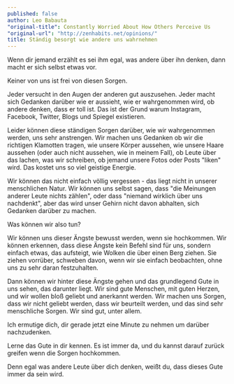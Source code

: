 ```yaml
---
published: false
author: Leo Babauta
"original-title": Constantly Worried About How Others Perceive Us
"original-url": "http://zenhabits.net/opinions/"
title: Ständig besorgt wie andere uns wahrnehmen
---
```


Wenn dir jemand erzählt es sei ihm egal, was andere über ihn denken, dann macht er sich selbst etwas vor.

Keiner von uns ist frei von diesen Sorgen.

Jeder versucht in den Augen der anderen gut auszusehen. Jeder macht sich Gedanken darüber wie er aussieht, wie er wahrgenommen wird, ob andere denken, dass er toll ist. Das ist der Grund warum Instagram, Facebook, Twitter, Blogs und Spiegel existieren.

Leider können diese ständigen Sorgen darüber, wie wir wahrgenommen werden, uns sehr anstrengen. Wir machen uns Gedanken ob wir die richtigen Klamotten tragen, wie unsere Körper aussehen, wie unsere Haare aussehen (oder auch nicht aussehen, wie in meinem Fall), ob Leute über das lachen, was wir schreiben, ob jemand unsere Fotos oder Posts "liken" wird. Das kostet uns so viel geistige Energie.

Wir können das nicht einfach völlig vergessen - das liegt nicht in unserer menschlichen Natur. Wir können uns selbst sagen, dass "die Meinungen anderer Leute nichts zählen", oder dass "niemand wirklich über uns nachdenkt", aber das wird unser Gehirn nicht davon abhalten, sich Gedanken darüber zu machen.

Was können wir also tun?

Wir können uns dieser Ängste bewusst werden, wenn sie hochkommen. Wir können erkennen, dass diese Ängste kein Befehl sind für uns, sondern einfach etwas, das aufsteigt, wie Wolken die über einen Berg ziehen. Sie ziehen vorrüber, schweben davon, wenn wir sie einfach beobachten, ohne uns zu sehr daran festzuhalten.

Dann können wir hinter diese Ängste gehen und das grundlegend Gute in uns sehen, das darunter liegt. Wir sind gute Menschen, mit guten Herzen, und wir wollen bloß geliebt und anerkannt werden. Wir machen uns Sorgen, dass wir nicht geliebt werden, dass wir beurteilt werden, und das sind sehr menschliche Sorgen. Wir sind gut, unter allem.

Ich ermutige dich, dir gerade jetzt eine Minute zu nehmen um darüber nachzudenken.

Lerne das Gute in dir kennen. Es ist immer da, und du kannst darauf zurück greifen wenn die Sorgen hochkommen.

Denn egal was andere Leute über dich denken, weißt du, dass dieses Gute immer da sein wird.